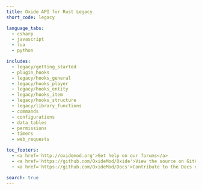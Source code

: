 ```yaml
---
title: Oxide API for Rust Legacy
short_code: legacy

language_tabs:
  - csharp
  - javascript
  - lua
  - python

includes:
  - legacy/getting_started
  - plugin_hooks
  - legacy/hooks_general
  - legacy/hooks_player
  - legacy/hooks_entity
  - legacy/hooks_item
  - legacy/hooks_structure
  - legacy/library_functions
  - commands
  - configurations
  - data_tables
  - permissions
  - timers
  - web_requests

toc_footers:
  - <a href='http://oxidemod.org'>Get help on our forums</a>
  - <a href='https://github.com/OxideMod/Oxide'>View the source on GitHub</a>
  - <a href='https://github.com/OxideMod/Docs'>Contribute to the Docs on GitHub</a>

search: true
---
```

